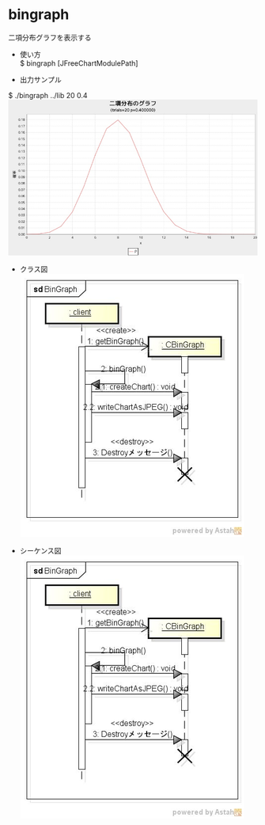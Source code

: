 bingraph
========
二項分布グラフを表示する

* 使い方  
$ bingraph [JFreeChartModulePath] <trials> <p>

* 出力サンプル  

$ ./bingraph ../lib 	20 0.4  
![bingraph](images/binGraph.jpg)

* クラス図  
![bingraph](images/pkgBinGraph.jpg)

* シーケンス図  
![bingraph](images/sdBinGraph.jpg)


